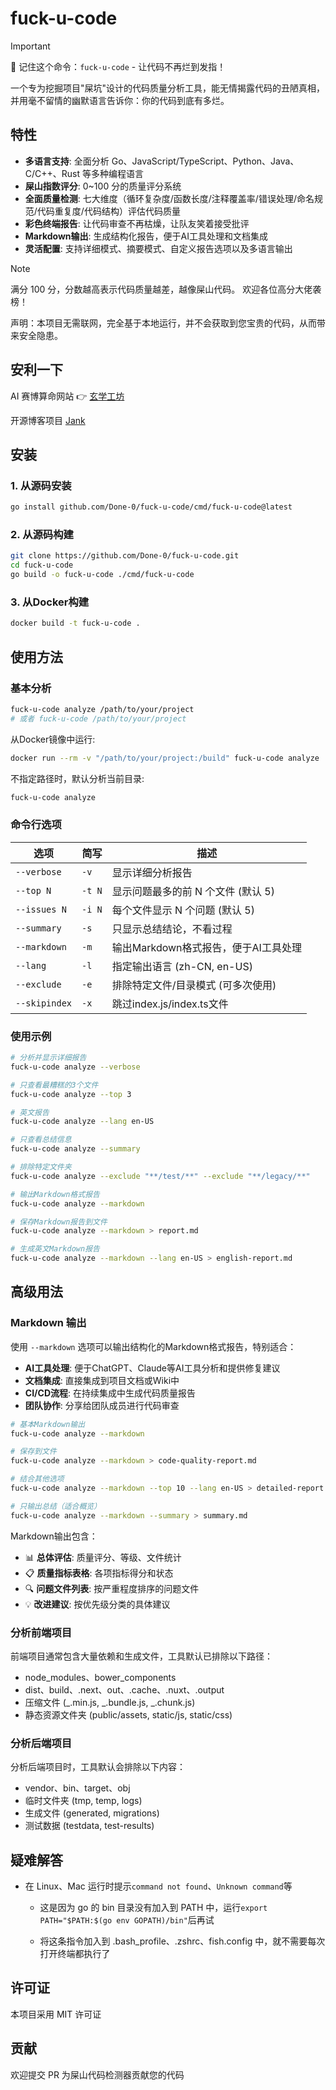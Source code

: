 # fuck-u-code

> [!Important]
>
> 📢 记住这个命令：`fuck-u-code` - 让代码不再烂到发指！

一个专为挖掘项目"屎坑"设计的代码质量分析工具，能无情揭露代码的丑陋真相，并用毫不留情的幽默语言告诉你：你的代码到底有多烂。

## 特性

- **多语言支持**: 全面分析 Go、JavaScript/TypeScript、Python、Java、C/C++、Rust 等多种编程语言
- **屎山指数评分**: 0~100 分的质量评分系统
- **全面质量检测**: 七大维度（循环复杂度/函数长度/注释覆盖率/错误处理/命名规范/代码重复度/代码结构）评估代码质量
- **彩色终端报告**: 让代码审查不再枯燥，让队友笑着接受批评
- **Markdown输出**: 生成结构化报告，便于AI工具处理和文档集成
- **灵活配置**: 支持详细模式、摘要模式、自定义报告选项以及多语言输出

> [!Note]
> 满分 100 分，分数越高表示代码质量越差，越像屎山代码。
> 欢迎各位高分大佬袭榜！
> 
> 声明：本项目无需联网，完全基于本地运行，并不会获取到您宝贵的代码，从而带来安全隐患。

## 安利一下

AI 赛博算命网站 👉 [玄学工坊](https://bazi.site)

开源博客项目 [Jank](https://github.com/Done-0/Jank)

## 安装

### 1. 从源码安装

```bash
go install github.com/Done-0/fuck-u-code/cmd/fuck-u-code@latest
```

### 2. 从源码构建

```bash
git clone https://github.com/Done-0/fuck-u-code.git
cd fuck-u-code
go build -o fuck-u-code ./cmd/fuck-u-code
```

### 3. 从Docker构建

```bash
docker build -t fuck-u-code .
```

## 使用方法

### 基本分析

```bash
fuck-u-code analyze /path/to/your/project
# 或者 fuck-u-code /path/to/your/project
```

从Docker镜像中运行:

```bash
docker run --rm -v "/path/to/your/project:/build" fuck-u-code analyze
```

不指定路径时，默认分析当前目录:

```bash
fuck-u-code analyze
```

### 命令行选项

| 选项         | 简写   | 描述                               |
| ------------ | ------ | ---------------------------------- |
| `--verbose`  | `-v`   | 显示详细分析报告                   |
| `--top N`    | `-t N` | 显示问题最多的前 N 个文件 (默认 5) |
| `--issues N` | `-i N` | 每个文件显示 N 个问题 (默认 5)     |
| `--summary`  | `-s`   | 只显示总结结论，不看过程           |
| `--markdown` | `-m`   | 输出Markdown格式报告，便于AI工具处理 |
| `--lang`     | `-l`   | 指定输出语言 (zh-CN, en-US)        |
| `--exclude`  | `-e`   | 排除特定文件/目录模式 (可多次使用) |
| `--skipindex`  | `-x`   | 跳过index.js/index.ts文件 |
### 使用示例

```bash
# 分析并显示详细报告
fuck-u-code analyze --verbose

# 只查看最糟糕的3个文件
fuck-u-code analyze --top 3

# 英文报告
fuck-u-code analyze --lang en-US

# 只查看总结信息
fuck-u-code analyze --summary

# 排除特定文件夹
fuck-u-code analyze --exclude "**/test/**" --exclude "**/legacy/**"

# 输出Markdown格式报告
fuck-u-code analyze --markdown

# 保存Markdown报告到文件
fuck-u-code analyze --markdown > report.md

# 生成英文Markdown报告
fuck-u-code analyze --markdown --lang en-US > english-report.md
```

## 高级用法

### Markdown 输出

使用 `--markdown` 选项可以输出结构化的Markdown格式报告，特别适合：

- **AI工具处理**: 便于ChatGPT、Claude等AI工具分析和提供修复建议
- **文档集成**: 直接集成到项目文档或Wiki中
- **CI/CD流程**: 在持续集成中生成代码质量报告
- **团队协作**: 分享给团队成员进行代码审查

```bash
# 基本Markdown输出
fuck-u-code analyze --markdown

# 保存到文件
fuck-u-code analyze --markdown > code-quality-report.md

# 结合其他选项
fuck-u-code analyze --markdown --top 10 --lang en-US > detailed-report.md

# 只输出总结（适合概览）
fuck-u-code analyze --markdown --summary > summary.md
```

Markdown输出包含：
- 📊 **总体评估**: 质量评分、等级、文件统计
- 📋 **质量指标表格**: 各项指标得分和状态
- 🔍 **问题文件列表**: 按严重程度排序的问题文件
- 💡 **改进建议**: 按优先级分类的具体建议

### 分析前端项目

前端项目通常包含大量依赖和生成文件，工具默认已排除以下路径：

- node_modules、bower_components
- dist、build、.next、out、.cache、.nuxt、.output
- 压缩文件 (_.min.js, _.bundle.js, \_.chunk.js)
- 静态资源文件夹 (public/assets, static/js, static/css)

### 分析后端项目

分析后端项目时，工具默认会排除以下内容：

- vendor、bin、target、obj
- 临时文件夹 (tmp, temp, logs)
- 生成文件 (generated, migrations)
- 测试数据 (testdata, test-results)

## 疑难解答

- 在 Linux、Mac 运行时提示`command not found`、`Unknown command`等

  - 这是因为 go 的 bin 目录没有加入到 PATH 中，运行`export PATH="$PATH:$(go env GOPATH)/bin"`后再试

  - 将这条指令加入到 .bash_profile、.zshrc、fish.config 中，就不需要每次打开终端都执行了

## 许可证

本项目采用 MIT 许可证

## 贡献

欢迎提交 PR 为屎山代码检测器贡献您的代码
